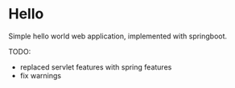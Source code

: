 # Hello

Simple hello world web application, implemented with springboot.

TODO:
* replaced servlet features with spring features
* fix warnings
